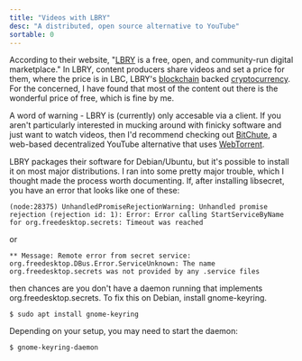 ```yaml
---
title: "Videos with LBRY"
desc: "A distributed, open source alternative to YouTube"
sortable: 0
---
```


According to their website, "[LBRY](https://lbry.io/) is a free, open, and community-run digital marketplace." In LBRY, content producers share videos and set a price for them, where the price is in LBC, LBRY's [blockchain](https://en.wikipedia.org/wiki/Blockchain) backed [cryptocurrency](https://en.wikipedia.org/wiki/Cryptocurrency). For the concerned, I have found that most of the content out there is the wonderful price of free, which is fine by me.

A word of warning - LBRY is (currently) only accesable via a client. If you aren't particularly interested in mucking around with finicky software and just want to watch videos, then I'd recommend checking out [BitChute](https://www.bitchute.com/), a web-based decentralized YouTube alternative that uses [WebTorrent](https://webtorrent.io/).

LBRY packages their software for Debian/Ubuntu, but it's possible to install it on most major distributions. I ran into some pretty major trouble, which I thought made the process worth documenting. If, after installing libsecret, you have an error that looks like one of these:
```
(node:28375) UnhandledPromiseRejectionWarning: Unhandled promise rejection (rejection id: 1): Error: Error calling StartServiceByName for org.freedesktop.secrets: Timeout was reached
```
or
```
** Message: Remote error from secret service: org.freedesktop.DBus.Error.ServiceUnknown: The name org.freedesktop.secrets was not provided by any .service files
```
then chances are you don't have a daemon running that implements org.freedesktop.secrets. To fix this on Debian, install gnome-keyring.
```
$ sudo apt install gnome-keyring
```
Depending on your setup, you may need to start the daemon:
```
$ gnome-keyring-daemon
```
